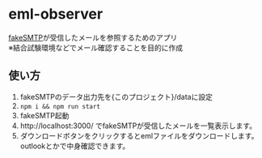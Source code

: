 # eml-observer

[fakeSMTP](http://nilhcem.com/FakeSMTP/)が受信したメールを参照するためのアプリ  
※結合試験環境などでメール確認することを目的に作成

## 使い方
1. fakeSMTPのデータ出力先を{このプロジェクト}/dataに設定
1. `npm i && npm run start`
1. fakeSMTP起動
1. http://localhost:3000/ でfakeSMTPが受信したメールを一覧表示します。
1. ダウンロードボタンをクリックするとemlファイルをダウンロードします。outlookとかで中身確認できます。
